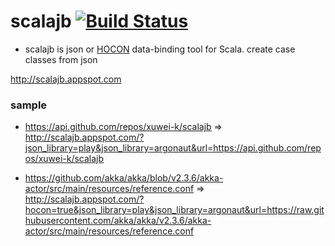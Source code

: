 # scalajb [![Build Status](https://secure.travis-ci.org/xuwei-k/scalajb.png)](http://travis-ci.org/xuwei-k/scalajb)

* scalajb is json or [HOCON](https://github.com/typesafehub/config/blob/v1.2.1/HOCON.md) data-binding tool for Scala. create case classes from json

http://scalajb.appspot.com

### sample
* <https://api.github.com/repos/xuwei-k/scalajb> => <http://scalajb.appspot.com/?json_library=play&json_library=argonaut&url=https://api.github.com/repos/xuwei-k/scalajb>

* <https://github.com/akka/akka/blob/v2.3.6/akka-actor/src/main/resources/reference.conf> => <http://scalajb.appspot.com/?hocon=true&json_library=play&json_library=argonaut&url=https://raw.githubusercontent.com/akka/akka/v2.3.6/akka-actor/src/main/resources/reference.conf>
